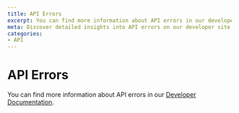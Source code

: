 ```yaml
---
title: API Errors
excerpt: You can find more information about API errors in our developer site.
meta: Discover detailed insights into API errors on our developer site, including common issues, troubleshooting tips, and solutions to enhance your integration experience.
categories:
- API
---
```


# API Errors

You can find more information about API errors in our [Developer Documentation](https://developer.dnsimple.com/v2/#errors).
